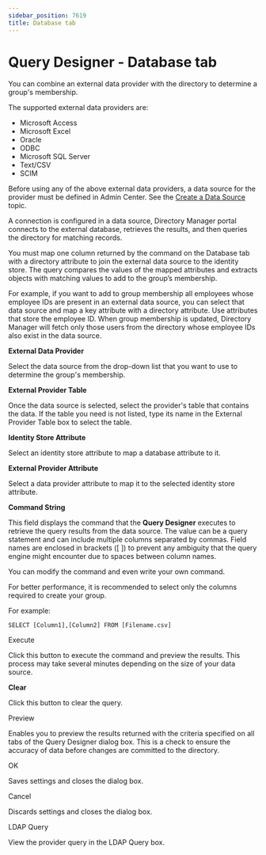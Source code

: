 ```yaml
---
sidebar_position: 7619
title: Database tab
---
```


# Query Designer - Database tab

You can combine an external data provider with the directory to determine a group's membership.

The supported external data providers are:

* Microsoft Access
* Microsoft Excel
* Oracle
* ODBC
* Microsoft SQL Server
* Text/CSV
* SCIM

Before using any of the above external data providers, a data source for the provider must be defined in Admin Center. See the [Create a Data Source](../../../AdminCenter/DataSource/Create "Create a Data Source") topic.

A connection is configured in a data source, Directory Manager portal connects to the external database, retrieves the results, and then queries the directory
for matching records.

You must map one column returned by the command on the Database tab with a directory attribute to join the external data source to the identity store. The query compares the values of the mapped attributes and extracts objects with matching values
to add to the group’s membership.

For example, if you want to add to group membership all employees whose employee IDs are present in an external data source, you can select that data source and map a key attribute with a directory attribute. Use attributes that store the employee
ID. When group membership is updated, Directory Manager will fetch only those users from the directory whose employee IDs also exist in the data source.

**External Data Provider**

Select the data source from the drop-down list that you want to use to determine the group's membership.

**External Provider Table**

Once the data source is selected, select the provider's table that contains the data. If the table you need is not listed, type its name in the External Provider Table box to select the table.

**Identity Store Attribute**

Select an identity store attribute to map a database attribute to it.

**External Provider Attribute**

Select a data provider attribute to map it to the selected identity store attribute.

**Command String**

This field displays the command that the **Query Designer** executes to retrieve the query results from the data source. The value can be a query statement and can include multiple columns separated by commas. Field
names are enclosed in brackets ([ ]) to prevent any ambiguity that the query engine might encounter due to spaces between column names.

You can modify the command and even write your own command.

For better performance, it is recommended to select only the columns required to create your group.

For example:

```
SELECT [Column1],[Column2] FROM [Filename.csv]
```
Execute

Click this button to execute the command and preview the results. This process may take several minutes depending on the size of your data source.

**Clear**

Click this button to clear the query.

Preview

Enables you to preview the results returned with the criteria specified on all tabs of the Query Designer dialog box. This is a check to ensure the accuracy of data before changes are committed to the directory.

OK

Saves settings and closes the dialog box.

Cancel

Discards settings and closes the dialog box.

LDAP Query

View the provider query in the LDAP Query box.